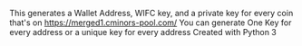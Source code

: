 This generates a Wallet Address, WIFC key, and a private key for every coin that's on https://merged1.cminors-pool.com/
You can generate One Key for every address or a unique key for every address
Created with Python 3
